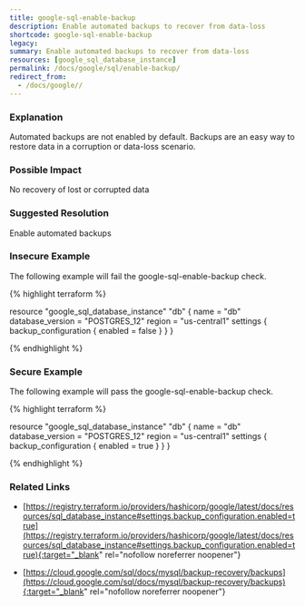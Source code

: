 ```yaml
---
title: google-sql-enable-backup
description: Enable automated backups to recover from data-loss
shortcode: google-sql-enable-backup
legacy: 
summary: Enable automated backups to recover from data-loss 
resources: [google_sql_database_instance] 
permalink: /docs/google/sql/enable-backup/
redirect_from: 
  - /docs/google//
---
```


### Explanation

Automated backups are not enabled by default. Backups are an easy way to restore data in a corruption or data-loss scenario.

### Possible Impact
No recovery of lost or corrupted data

### Suggested Resolution
Enable automated backups


### Insecure Example

The following example will fail the google-sql-enable-backup check.

{% highlight terraform %}

resource "google_sql_database_instance" "db" {
	name             = "db"
	database_version = "POSTGRES_12"
	region           = "us-central1"
	settings {
		backup_configuration {
			enabled = false
		}
	}
}
			
{% endhighlight %}



### Secure Example

The following example will pass the google-sql-enable-backup check.

{% highlight terraform %}

resource "google_sql_database_instance" "db" {
	name             = "db"
	database_version = "POSTGRES_12"
	region           = "us-central1"
	settings {
		backup_configuration {
			enabled = true
		}
	}
}
			
{% endhighlight %}



### Related Links


- [https://registry.terraform.io/providers/hashicorp/google/latest/docs/resources/sql_database_instance#settings.backup_configuration.enabled=true](https://registry.terraform.io/providers/hashicorp/google/latest/docs/resources/sql_database_instance#settings.backup_configuration.enabled=true){:target="_blank" rel="nofollow noreferrer noopener"}

- [https://cloud.google.com/sql/docs/mysql/backup-recovery/backups](https://cloud.google.com/sql/docs/mysql/backup-recovery/backups){:target="_blank" rel="nofollow noreferrer noopener"}


